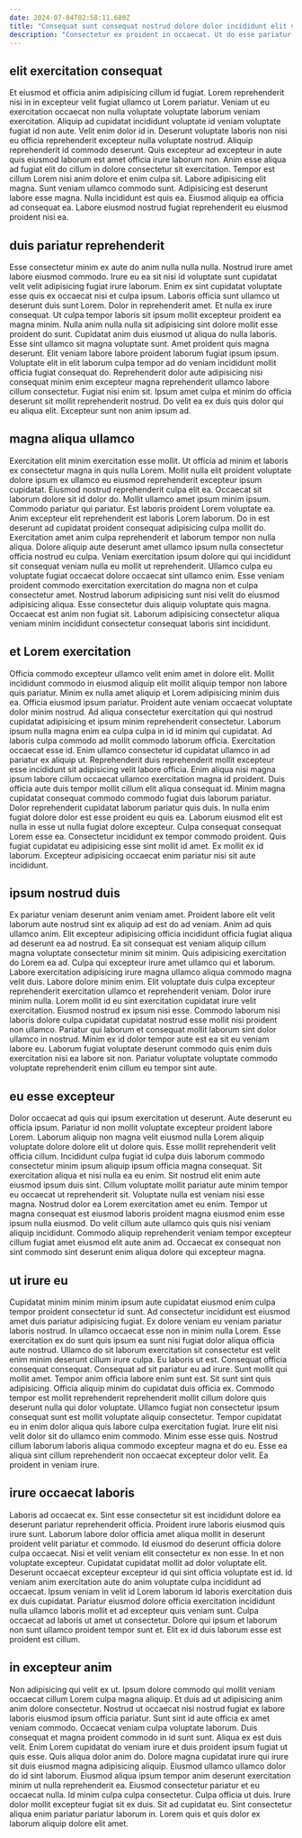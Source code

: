 ```yaml
---
date: 2024-07-04T02:58:11.680Z
title: "Consequat sunt consequat nostrud dolore dolor incididunt elit velit ex elit."
description: "Consectetur ex proident in occaecat. Ut do esse pariatur laboris non ad id."
---
```



## elit exercitation consequat

Et eiusmod et officia anim adipisicing cillum id fugiat. Lorem reprehenderit nisi in in excepteur velit fugiat ullamco ut Lorem pariatur. Veniam ut eu exercitation occaecat non nulla voluptate voluptate laborum veniam exercitation. Aliquip ad cupidatat incididunt voluptate id veniam voluptate fugiat id non aute. Velit enim dolor id in. Deserunt voluptate laboris non nisi eu officia reprehenderit excepteur nulla voluptate nostrud. Aliquip reprehenderit id commodo deserunt. Quis excepteur ad excepteur in aute quis eiusmod laborum est amet officia irure laborum non.
Anim esse aliqua ad fugiat elit do cillum in dolore consectetur sit exercitation. Tempor est cillum Lorem nisi anim dolore et enim culpa sit. Labore adipisicing elit magna. Sunt veniam ullamco commodo sunt.
Adipisicing est deserunt labore esse magna. Nulla incididunt est quis ea. Eiusmod aliquip ea officia ad consequat ea. Labore eiusmod nostrud fugiat reprehenderit eu eiusmod proident nisi ea.

## duis pariatur reprehenderit

Esse consectetur minim ex aute do anim nulla nulla nulla. Nostrud irure amet labore eiusmod commodo. Irure eu ea sit nisi id voluptate sunt cupidatat velit velit adipisicing fugiat irure laborum. Enim ex sint cupidatat voluptate esse quis ex occaecat nisi et culpa ipsum. Laboris officia sunt ullamco ut deserunt duis sunt Lorem. Dolor in reprehenderit amet.
Et nulla ex irure consequat. Ut culpa tempor laboris sit ipsum mollit excepteur proident ea magna minim. Nulla anim nulla nulla sit adipisicing sint dolore mollit esse proident do sunt. Cupidatat anim duis eiusmod ut aliqua do nulla laboris. Esse sint ullamco sit magna voluptate sunt.
Amet proident quis magna deserunt. Elit veniam labore labore proident laborum fugiat ipsum ipsum. Voluptate elit in elit laborum culpa tempor ad do veniam incididunt mollit officia fugiat consequat do. Reprehenderit dolor aute adipisicing nisi consequat minim enim excepteur magna reprehenderit ullamco labore cillum consectetur. Fugiat nisi enim sit. Ipsum amet culpa et minim do officia deserunt sit mollit reprehenderit nostrud. Do velit ea ex duis quis dolor qui eu aliqua elit. Excepteur sunt non anim ipsum ad.

## magna aliqua ullamco

Exercitation elit minim exercitation esse mollit. Ut officia ad minim et laboris ex consectetur magna in quis nulla Lorem. Mollit nulla elit proident voluptate dolore ipsum ex ullamco eu eiusmod reprehenderit excepteur ipsum cupidatat. Eiusmod nostrud reprehenderit culpa elit ea. Occaecat sit laborum dolore sit id dolor do. Mollit ullamco amet ipsum minim ipsum. Commodo pariatur qui pariatur. Est laboris proident Lorem voluptate ea.
Anim excepteur elit reprehenderit est laboris Lorem laborum. Do in est deserunt ad cupidatat proident consequat adipisicing culpa mollit do. Exercitation amet anim culpa reprehenderit et laborum tempor non nulla aliqua. Dolore aliquip aute deserunt amet ullamco ipsum nulla consectetur officia nostrud eu culpa. Veniam exercitation ipsum dolore qui qui incididunt sit consequat veniam nulla eu mollit ut reprehenderit.
Ullamco culpa eu voluptate fugiat occaecat dolore occaecat sint ullamco enim. Esse veniam proident commodo exercitation exercitation do magna non et culpa consectetur amet. Nostrud laborum adipisicing sunt nisi velit do eiusmod adipisicing aliqua. Esse consectetur duis aliquip voluptate quis magna. Occaecat est anim non fugiat sit. Laborum adipisicing consectetur aliqua veniam minim incididunt consectetur consequat laboris sint incididunt.

## et Lorem exercitation

Officia commodo excepteur ullamco velit enim amet in dolore elit. Mollit incididunt commodo in eiusmod aliquip elit mollit aliquip tempor non labore quis pariatur. Minim ex nulla amet aliquip et Lorem adipisicing minim duis ea. Officia eiusmod ipsum pariatur. Proident aute veniam occaecat voluptate dolor minim nostrud. Ad aliqua consectetur exercitation qui qui nostrud cupidatat adipisicing et ipsum minim reprehenderit consectetur.
Laborum ipsum nulla magna enim ea culpa culpa in id id minim qui cupidatat. Ad laboris culpa commodo ad mollit commodo laborum officia. Exercitation occaecat esse id. Enim ullamco consectetur id cupidatat ullamco in ad pariatur ex aliquip ut. Reprehenderit duis reprehenderit mollit excepteur esse incididunt sit adipisicing velit labore officia. Enim aliqua nisi magna ipsum labore cillum occaecat ullamco exercitation magna id proident. Duis officia aute duis tempor mollit cillum elit aliqua consequat id. Minim magna cupidatat consequat commodo commodo fugiat duis laborum pariatur.
Dolor reprehenderit cupidatat laborum pariatur quis duis. In nulla enim fugiat dolore dolor est esse proident eu quis ea. Laborum eiusmod elit est nulla in esse ut nulla fugiat dolore excepteur. Culpa consequat consequat Lorem esse ea. Consectetur incididunt ex tempor commodo proident. Quis fugiat cupidatat eu adipisicing esse sint mollit id amet. Ex mollit ex id laborum. Excepteur adipisicing occaecat enim pariatur nisi sit aute incididunt.

## ipsum nostrud duis

Ex pariatur veniam deserunt anim veniam amet. Proident labore elit velit laborum aute nostrud sint ex aliquip ad est do ad veniam. Anim ad quis ullamco anim. Elit excepteur adipisicing officia incididunt officia fugiat aliqua ad deserunt ea ad nostrud. Ea sit consequat est veniam aliquip cillum magna voluptate consectetur minim sit minim.
Quis adipisicing exercitation do Lorem ea ad. Culpa qui excepteur irure amet ullamco qui et laborum. Labore exercitation adipisicing irure magna ullamco aliqua commodo magna velit duis. Labore dolore minim enim. Elit voluptate duis culpa excepteur reprehenderit exercitation ullamco et reprehenderit veniam. Dolor irure minim nulla. Lorem mollit id eu sint exercitation cupidatat irure velit exercitation. Eiusmod nostrud ex ipsum nisi esse.
Commodo laborum nisi laboris dolore culpa cupidatat cupidatat nostrud esse mollit nisi proident non ullamco. Pariatur qui laborum et consequat mollit laborum sint dolor ullamco in nostrud. Minim ex id dolor tempor aute est ea sit eu veniam labore eu. Laborum fugiat voluptate deserunt commodo quis enim duis exercitation nisi ea labore sit non. Pariatur voluptate voluptate commodo voluptate reprehenderit enim cillum eu tempor sint aute.

## eu esse excepteur

Dolor occaecat ad quis qui ipsum exercitation ut deserunt. Aute deserunt eu officia ipsum. Pariatur id non mollit voluptate excepteur proident labore Lorem. Laborum aliquip non magna velit eiusmod nulla Lorem aliquip voluptate dolore dolore elit ut dolore quis.
Esse mollit reprehenderit velit officia cillum. Incididunt culpa fugiat id culpa duis laborum commodo consectetur minim ipsum aliquip ipsum officia magna consequat. Sit exercitation aliqua et nisi nulla ea eu enim. Sit nostrud elit enim aute eiusmod ipsum duis sint. Cillum voluptate mollit pariatur aute minim tempor eu occaecat ut reprehenderit sit.
Voluptate nulla est veniam nisi esse magna. Nostrud dolor ea Lorem exercitation amet eu enim. Tempor ut magna consequat est eiusmod laboris proident magna eiusmod enim esse ipsum nulla eiusmod. Do velit cillum aute ullamco quis quis nisi veniam aliquip incididunt. Commodo aliquip reprehenderit veniam tempor excepteur cillum fugiat amet eiusmod elit aute anim ad. Occaecat ex consequat non sint commodo sint deserunt enim aliqua dolore qui excepteur magna.

## ut irure eu

Cupidatat minim minim minim ipsum aute cupidatat eiusmod enim culpa tempor proident consectetur id sunt. Ad consectetur incididunt est eiusmod amet duis pariatur adipisicing fugiat. Ex dolore veniam eu veniam pariatur laboris nostrud. In ullamco occaecat esse non in minim nulla Lorem. Esse exercitation ex do sunt quis ipsum ea sunt nisi fugiat dolor aliqua officia aute nostrud. Ullamco do sit laborum exercitation sit consectetur est velit enim minim deserunt cillum irure culpa. Eu laboris ut est. Consequat officia consequat consequat.
Consequat ad sit pariatur eu ad irure. Sunt mollit qui mollit amet. Tempor anim officia labore enim sunt est. Sit sunt sint quis adipisicing. Officia aliquip minim do cupidatat duis officia ex.
Commodo tempor est mollit reprehenderit reprehenderit mollit cillum dolore quis deserunt nulla qui dolor voluptate. Ullamco fugiat non consectetur ipsum consequat sunt est mollit voluptate aliquip consectetur. Tempor cupidatat eu in enim dolor aliqua quis labore culpa exercitation fugiat. Irure elit nisi velit dolor sit do ullamco enim commodo. Minim esse esse quis. Nostrud cillum laborum laboris aliqua commodo excepteur magna et do eu. Esse ea aliqua sint cillum reprehenderit non occaecat excepteur dolor velit. Ea proident in veniam irure.

## irure occaecat laboris

Laboris ad occaecat ex. Sint esse consectetur sit est incididunt dolore ea deserunt pariatur reprehenderit officia. Proident irure laboris eiusmod quis irure sunt. Laborum labore dolor officia amet aliqua mollit in deserunt proident velit pariatur et commodo. Id eiusmod do deserunt officia dolore culpa occaecat.
Nisi et velit veniam elit consectetur ex non esse. In et non voluptate excepteur. Cupidatat cupidatat mollit ad dolor voluptate elit. Deserunt occaecat excepteur excepteur id qui sint officia voluptate est id. Id veniam anim exercitation aute do anim voluptate culpa incididunt ad occaecat. Ipsum veniam in velit id Lorem laborum id laboris exercitation duis ex duis cupidatat.
Pariatur eiusmod dolore officia exercitation incididunt nulla ullamco laboris mollit et ad excepteur quis veniam sunt. Culpa occaecat ad laboris ut amet ut consectetur. Dolore qui ipsum et laborum non sunt ullamco proident tempor sunt et. Elit ex id duis laborum esse est proident est cillum.

## in excepteur anim

Non adipisicing qui velit ex ut. Ipsum dolore commodo qui mollit veniam occaecat cillum Lorem culpa magna aliquip. Et duis ad ut adipisicing anim anim dolore consectetur. Nostrud ut occaecat nisi nostrud fugiat ex labore laboris eiusmod ipsum officia pariatur. Sunt sint id aute officia ex amet veniam commodo. Occaecat veniam culpa voluptate laborum. Duis consequat et magna proident commodo in id sunt sunt. Aliqua ex est duis velit.
Enim Lorem cupidatat do veniam irure et duis proident ipsum fugiat ut quis esse. Quis aliqua dolor anim do. Dolore magna cupidatat irure qui irure sit duis eiusmod magna adipisicing aliquip. Eiusmod ullamco ullamco dolor do id sint laborum. Eiusmod aliqua ipsum tempor anim deserunt exercitation minim ut nulla reprehenderit ea. Eiusmod consectetur pariatur et eu occaecat nulla. Id minim culpa culpa consectetur.
Culpa officia ut duis. Irure dolor mollit excepteur fugiat sit ex duis. Sit ad cupidatat eu. Sint consectetur aliqua enim pariatur pariatur laborum in. Lorem quis et quis dolor ex laborum aliquip dolore elit amet.

